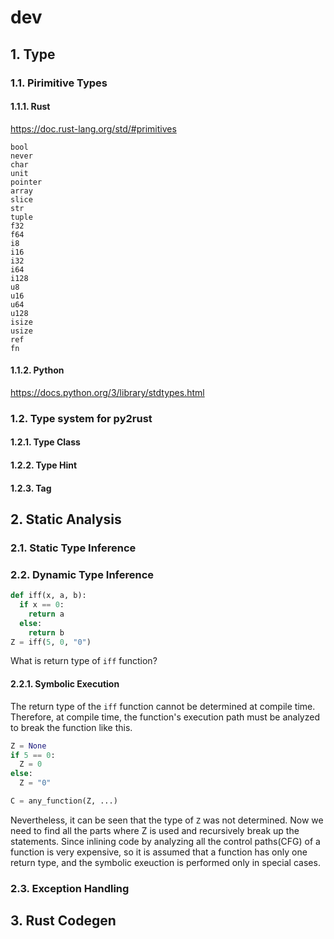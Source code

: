 # dev

## 1. Type

### 1.1. Pirimitive Types

#### 1.1.1. Rust

https://doc.rust-lang.org/std/#primitives

```
bool
never
char
unit
pointer
array
slice
str
tuple
f32
f64
i8
i16
i32
i64
i128
u8
u16
u64
u128
isize
usize
ref
fn
```

#### 1.1.2. Python

https://docs.python.org/3/library/stdtypes.html

### 1.2. Type system for py2rust

#### 1.2.1. Type Class

#### 1.2.2. Type Hint

#### 1.2.3. Tag

## 2. Static Analysis

### 2.1. Static Type Inference

### 2.2. Dynamic Type Inference

``` python
def iff(x, a, b):
  if x == 0:
    return a
  else:
    return b
Z = iff(5, 0, "0")
```

What is return type of `iff` function?

#### 2.2.1. Symbolic Execution

The return type of the `iff` function cannot be determined at compile time.
Therefore, at compile time, the function's execution path must be analyzed to break the function like this.

``` python
Z = None
if 5 == 0:
  Z = 0
else:
  Z = "0"

C = any_function(Z, ...)
```

Nevertheless, it can be seen that the type of `Z` was not determined.
Now we need to find all the parts where Z is used and recursively break up the statements.
Since inlining code by analyzing all the control paths(CFG) of a function is very expensive, so it is assumed that a function has only one return type, and the symbolic exeuction is performed only in special cases.

### 2.3. Exception Handling

## 3. Rust Codegen